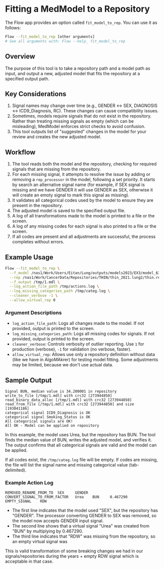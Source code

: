 # Fitting a MedModel to a Repository

The Flow app provides an option called `fit_model_to_rep`. You can use it as follows:

```bash
Flow --fit_model_to_rep [other arguments]
# See all arguments with: Flow --help_ fit_model_to_rep
```

## Overview

The purpose of this tool is to take a repository path and a model path as input, and output a new, adjusted model that fits the repository at a specified output path.

## Key Considerations

1. Signal names may change over time (e.g., GENDER ↔ SEX, DIAGNOSIS ↔ ICD9_Diagnosis, RC). These changes can cause compatibility issues.
2. Sometimes, models require signals that do not exist in the repository. Rather than treating missing signals as empty (which can be misleading), MedModel enforces strict checks to avoid confusion.
3. This tool outputs list of "suggested" changes in the model for your review and creates the new adjusted model.

## Workflow

1. The tool reads both the model and the repository, checking for required signals that are missing from the repository.
2. For each missing signal, it attempts to resolve the issue by adding or removing a `rep_processor` in the model, following a set priority. It starts by search an alternative signal name (for example, if SEX signal is missing and we have GENDER it will use GENDER as SEX, otherwise it will create an emoty signal to mark this signal as missing).
3. It validates all categorical codes used by the model to ensure they are present in the repository.
4. The adjusted model is saved to the specified output file.
5. A log of all transformations made to the model is printed to a file or the screen.
6. A log of any missing codes for each signal is also printed to a file or the screen.
7. If all codes are present and all adjustments are successful, the process completes without errors.

## Example Usage

```bash
Flow --fit_model_to_rep \
  --f_model /nas1/Work/Users/Eitan/Lung/outputs/models2023/EX3/model_63/config_params/exported_full_model.final.medmdl \
  --rep /nas1/Work/CancerData/Repositories/THIN/thin_2021.lung2/thin.repository \
  --f_output /tmp/1.mdl \
  --log_action_file_path /tmp/actions.log \
  --log_missing_categories_path /tmp/categ.log \
  --cleaner_verbose -1 \
  --allow_virtual_rep 0
```

### Argument Descriptions

- `log_action_file_path`: Logs all changes made to the model. If not provided, output is printed to the screen.
- `log_missing_categories_path`: Logs all missing codes for signals. If not provided, output is printed to the screen.
- `cleaner_verbose`: Controls verbosity of outlier reporting. Use `1` for production (verbose), `-1` for validation (no verbose, faster).
- `allow_virtual_rep`: Allows use only a repository definition without data (like we have in AlgoMAkrer) for testing model fitting. Some adjustments may be limited, because we don't use actual data.

## Sample Output

```text
Signal BUN, median value is 34.200001 in repository
write_to_file [/tmp/1.mdl] with crc32 [273944850]
read_binary_data_alloc [/tmp/1.mdl] with crc32 [273944850]
read_from_file [/tmp/1.mdl] with crc32 [273944850] and size [193041186]
categorical signal ICD9_Diagnosis is OK
categorical signal Smoking_Status is OK
All categorical signals are OK!
All OK - Model can be applied on repository
```

In this example, the model uses Urea, but the repository has BUN. The tool finds the median value of BUN, writes the adjusted model, and verifies it. The output confirms that all categorical signals are valid and the model can be applied.

If all codes exist, the `/tmp/categ.log` file will be empty. If codes are missing, the file will list the signal name and missing categorical value (tab-delimited).

### Example Action Log

```text
REMOVED_RENAME_FROM_TO  SEX     GENDER
CONVERT_SIGNAL_TO_FROM_FACTOR   Urea    BUN     0.467290
EMPTY_SIGNAL    RDW
```

- The first line indicates that the model used "SEX", but the repository has "GENDER". The processor converting GENDER to SEX was removed, so the model now accepts GENDER input signal.
- The second line shows that a virtual signal "Urea" was created from "BUN" by multiplying by 0.467290.
- The third line indicates that "RDW" was missing from the repository, so an empty virtual signal was

This is valid transformation of some breaking changes we had in our signals/repositories during the years + empty RDW signal which is acceptable in that case.